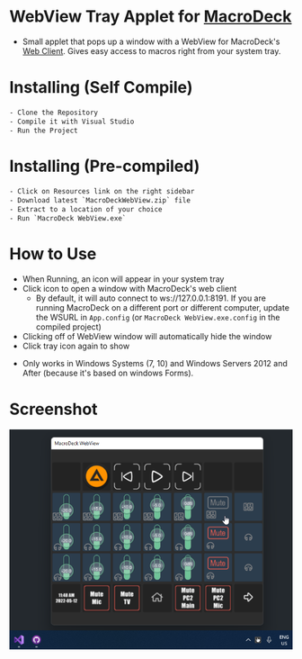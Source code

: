 ﻿
# WebView Tray Applet for [MacroDeck](https://macrodeck.org)

 - Small applet that pops up a window with a WebView for MacroDeck's [Web Client](http://web.macrodeck.org). Gives easy access to macros right from your system tray.

# Installing (Self Compile)

    - Clone the Repository
    - Compile it with Visual Studio
    - Run the Project

# Installing (Pre-compiled)

    - Click on Resources link on the right sidebar
    - Download latest `MacroDeckWebView.zip` file
    - Extract to a location of your choice
    - Run `MacroDeck WebView.exe`

# How to Use

- When Running, an icon will appear in your system tray
- Click icon to open a window with MacroDeck's web client
  - By default, it will auto connect to ws://127.0.0.1:8191. If you are running MacroDeck on a different port or different computer, update the WSURL in `App.config` (or `MacroDeck WebView.exe.config` in the compiled project)
- Clicking off of WebView window will automatically hide the window
- Click tray icon again to show

* Only works in Windows Systems (7, 10) and Windows Servers 2012 and After (because it's based on windows Forms).

# Screenshot
![alt text](https://github.com/emerysteele/macrodeckwebview/blob/main/MacroDeckWebView-example.png?raw=true "Screenshot 1")

